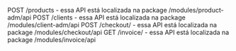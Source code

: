 
POST /products - essa API está localizada na package /modules/product-adm/api
POST /clients  - essa API está localizada  na package /modules/client-adm/api
POST /checkout/ - essa API está localizada  na package /modules/checkout/api
GET /invoice/<id> - essa API está localizada  na package /modules/invoice/api
